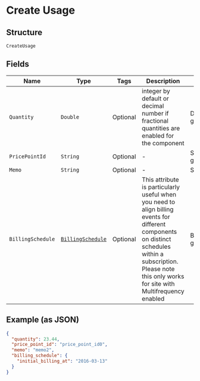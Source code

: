 
# Create Usage

## Structure

`CreateUsage`

## Fields

| Name | Type | Tags | Description | Getter | Setter |
|  --- | --- | --- | --- | --- | --- |
| `Quantity` | `Double` | Optional | integer by default or decimal number if fractional quantities are enabled for the component | Double getQuantity() | setQuantity(Double quantity) |
| `PricePointId` | `String` | Optional | - | String getPricePointId() | setPricePointId(String pricePointId) |
| `Memo` | `String` | Optional | - | String getMemo() | setMemo(String memo) |
| `BillingSchedule` | [`BillingSchedule`](../../doc/models/billing-schedule.md) | Optional | This attribute is particularly useful when you need to align billing events for different components on distinct schedules within a subscription. Please note this only works for site with Multifrequency enabled | BillingSchedule getBillingSchedule() | setBillingSchedule(BillingSchedule billingSchedule) |

## Example (as JSON)

```json
{
  "quantity": 23.44,
  "price_point_id": "price_point_id0",
  "memo": "memo2",
  "billing_schedule": {
    "initial_billing_at": "2016-03-13"
  }
}
```

